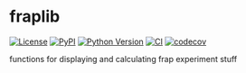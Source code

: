 # fraplib

[![License](https://img.shields.io/pypi/l/fraplib.svg?color=green)](https://github.com/emay2022/fraplib/raw/main/LICENSE)
[![PyPI](https://img.shields.io/pypi/v/fraplib.svg?color=green)](https://pypi.org/project/fraplib)
[![Python Version](https://img.shields.io/pypi/pyversions/fraplib.svg?color=green)](https://python.org)
[![CI](https://github.com/emay2022/fraplib/actions/workflows/ci/badge.svg)](https://github.com/emay2022/fraplib/actions)
[![codecov](https://codecov.io/gh/emay2022/fraplib/branch/master/graph/badge.svg)](https://codecov.io/gh/emay2022/fraplib)

functions for displaying and calculating frap experiment stuff
